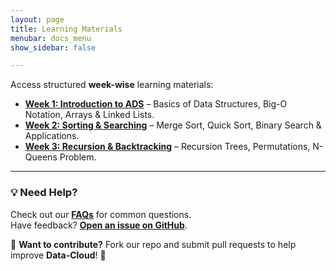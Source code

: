 ```yaml
---
layout: page
title: Learning Materials
menubar: docs_menu
show_sidebar: false

---
```


Access structured **week-wise** learning materials:

- **[Week 1: Introduction to ADS](/docs/week-1/)** – Basics of Data Structures, Big-O Notation, Arrays & Linked Lists.
- **[Week 2: Sorting & Searching](/docs/week-2/)** – Merge Sort, Quick Sort, Binary Search & Applications.
- **[Week 3: Recursion & Backtracking](/docs/week-3/)** – Recursion Trees, Permutations, N-Queens Problem.


---

### 💡 Need Help?
Check out our **[FAQs](/docs/faqs/)** for common questions.  
Have feedback? **[Open an issue on GitHub](https://github.com/Data-cloud02/data-cloud/issues)**.  

🔗 **Want to contribute?** Fork our repo and submit pull requests to help improve **Data-Cloud**! 🚀
